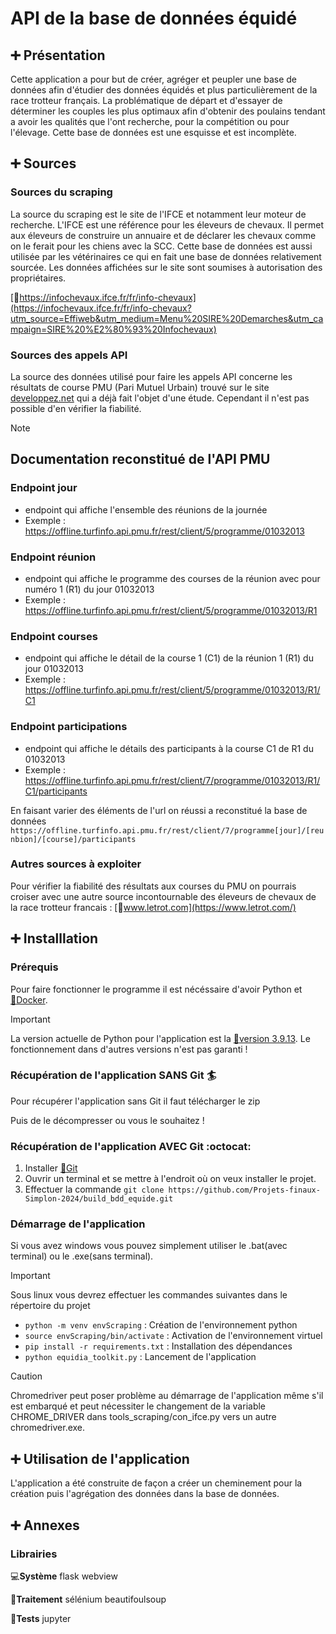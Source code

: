 # API de la base de données équidé
## :heavy_plus_sign: Présentation
Cette application a pour but de créer, agréger et peupler une base de données afin d'étudier des données équidés et plus particulièrement de la race trotteur français. La problématique de départ et d'essayer de déterminer les couples les plus optimaux afin d'obtenir des poulains tendant a avoir les qualités que l'ont recherche, pour la compétition ou pour l'élevage. Cette base de données est une esquisse et est incomplète.

## :heavy_plus_sign: Sources
### Sources du scraping
La source du scraping est le site de l'IFCE et notamment leur moteur de recherche. L'IFCE est une référence pour les éleveurs de chevaux. Il permet aux éleveurs de construire un annuaire et de déclarer les chevaux comme on le ferait pour les chiens avec la SCC. Cette base de données est aussi utilisée par les vétérinaires ce qui en fait une base de données relativement sourcée. Les données affichées sur le site sont soumises à autorisation des propriétaires.

[:link:https://infochevaux.ifce.fr/fr/info-chevaux](https://infochevaux.ifce.fr/fr/info-chevaux?utm_source=Effiweb&utm_medium=Menu%20SIRE%20Demarches&utm_campaign=SIRE%20%E2%80%93%20Infochevaux)

### Sources des appels API
La source des données utilisé pour faire les appels API concerne les résultats de course PMU (Pari Mutuel Urbain) trouvé sur le site [developpez.net](https://www.developpez.net/forums/blogs/1191628-voroltinquo/b10558/windev-exploiter-resultat-api/) qui a déjà fait l'objet d'une étude. Cependant il n'est pas possible d'en vérifier la fiabilité.

> [!NOTE]
> ## Documentation reconstitué de l'API PMU
> ### **Endpoint jour**
> - endpoint qui affiche l'ensemble des réunions de la journée 
> - Exemple : https://offline.turfinfo.api.pmu.fr/rest/client/5/programme/01032013
>
> ### **Endpoint réunion**
> - endpoint qui affiche le programme des courses de la réunion avec pour numéro 1 (R1) du jour 01032013
> - Exemple : https://offline.turfinfo.api.pmu.fr/rest/client/5/programme/01032013/R1
>
> ### **Endpoint courses**
> - endpoint qui affiche le détail de la course 1 (C1) de la réunion 1 (R1) du jour 01032013
> - Exemple : https://offline.turfinfo.api.pmu.fr/rest/client/5/programme/01032013/R1/C1
>
> ### **Endpoint participations**
> - endpoint qui affiche le détails des participants à la course C1 de R1 du 01032013
> - Exemple : https://offline.turfinfo.api.pmu.fr/rest/client/7/programme/01032013/R1/C1/participants
>
> En faisant varier des éléments de l'url on réussi a reconstitué la base de données
> `https://offline.turfinfo.api.pmu.fr/rest/client/7/programme[jour]/[reunbion]/[course]/participants`


### Autres sources à exploiter
Pour vérifier la fiabilité des résultats aux courses du PMU on pourrais croiser avec une autre source incontournable des éleveurs de chevaux de la race trotteur francais : [:link:www.letrot.com](https://www.letrot.com/)


## :heavy_plus_sign: Installlation
### Prérequis
Pour faire fonctionner le programme il est nécéssaire d'avoir Python et [:link:Docker](https://docs.docker.com/desktop/).

> [!IMPORTANT]
> La version actuelle de Python pour l'application est la [:link:version 3.9.13](https://www.python.org/downloads/release/python-3913/). Le fonctionnement dans d'autres versions n'est pas garanti !

### Récupération de l'application **SANS** Git :surfer:
Pour récupérer l'application sans Git il faut télécharger le zip

Puis de le décompresser ou vous le souhaitez !


### Récupération de l'application **AVEC** Git :octocat:

1. Installer [:link:Git](https://git-scm.com/book/fr/v2/D%C3%A9marrage-rapide-Installation-de-Git)
2. Ouvrir un terminal et se mettre à l'endroit où on veux installer le projet.
3. Effectuer la commande ```git clone https://github.com/Projets-finaux-Simplon-2024/build_bdd_equide.git```

### Démarrage de l'application
Si vous avez windows vous pouvez simplement utiliser le .bat(avec terminal) ou le .exe(sans terminal).

> [!IMPORTANT]
> Sous linux vous devrez effectuer les commandes suivantes dans le répertoire du projet
> 
> - ```python -m venv envScraping``` : Création de l'environnement python
> - ```source envScraping/bin/activate``` : Activation de l'environnement virtuel
> - ```pip install -r requirements.txt``` : Installation des dépendances
> - ```python equidia_toolkit.py``` : Lancement de l'application

> [!CAUTION]
> Chromedriver peut poser problème au démarrage de l'application même s'il est embarqué et peut nécessiter le changement de la variable CHROME_DRIVER dans tools_scraping/con_ifce.py vers un autre chromedriver.exe.

## :heavy_plus_sign: Utilisation de l'application
L'application a été construite de façon a créer un cheminement pour la création puis l'agrégation des données dans la base de données.

## :heavy_plus_sign: Annexes
### Librairies
:computer:**Système**
flask
webview

:floppy_disk:**Traitement**
sélénium
beautifoulsoup

:mag_right:**Tests**
jupyter
